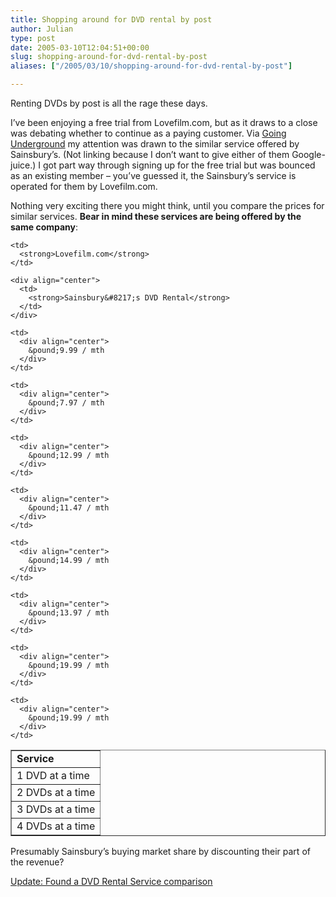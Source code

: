 ```yaml
---
title: Shopping around for DVD rental by post
author: Julian
type: post
date: 2005-03-10T12:04:51+00:00
slug: shopping-around-for-dvd-rental-by-post 
aliases: ["/2005/03/10/shopping-around-for-dvd-rental-by-post"]

---
```

Renting DVDs by post is all the rage these days. 

I&#8217;ve been enjoying a free trial from Lovefilm.com, but as it draws to a close was debating whether to continue as a paying customer. Via [Going Underground][1] my attention was drawn to the similar service offered by Sainsbury&#8217;s. (Not linking because I don&#8217;t want to give either of them Google-juice.) I got part way through signing up for the free trial but was bounced as an existing member &#8211; you&#8217;ve guessed it, the Sainsbury&#8217;s service is operated for them by Lovefilm.com.

Nothing very exciting there you might think, until you compare the prices for similar services. **Bear in mind these services are being offered by the same company**:

<table border="1">
  <tr>
    <td>
      <strong>Service</strong>
    </td>
    
    <td>
      <strong>Lovefilm.com</strong>
    </td>
    
    <div align="center">
      <td>
        <strong>Sainsbury&#8217;s DVD Rental</strong>
      </td>
    </div>
  </tr>
  
  <tr>
    <td>
      1 DVD at a time
    </td>
    
    <td>
      <div align="center">
        &pound;9.99 / mth
      </div>
    </td>
    
    <td>
      <div align="center">
        &pound;7.97 / mth
      </div>
    </td>
  </tr>
  
  <tr>
    <td>
      2 DVDs at a time
    </td>
    
    <td>
      <div align="center">
        &pound;12.99 / mth
      </div>
    </td>
    
    <td>
      <div align="center">
        &pound;11.47 / mth
      </div>
    </td>
  </tr>
  
  <tr>
    <td>
      3 DVDs at a time
    </td>
    
    <td>
      <div align="center">
        &pound;14.99 / mth
      </div>
    </td>
    
    <td>
      <div align="center">
        &pound;13.97 / mth
      </div>
    </td>
  </tr>
  
  <tr>
    <td>
      4 DVDs at a time
    </td>
    
    <td>
      <div align="center">
        &pound;19.99 / mth
      </div>
    </td>
    
    <td>
      <div align="center">
        &pound;19.99 / mth
      </div>
    </td>
  </tr>
</table>

Presumably Sainsbury&#8217;s buying market share by discounting their part of the revenue?

<ins datetime="2005-03-10T13:07:0200:00">Update: Found a <a href="https://www.dvd-rental-guide.co.uk/">DVD Rental Service comparison</a></ins>

 [1]: https://london-underground.blogspot.com/2005_03_01_london-underground_archive.html#111039304173150693